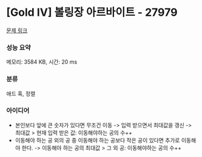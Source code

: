 # [Gold IV] 볼링장 아르바이트 - 27979 

[문제 링크](https://www.acmicpc.net/problem/27979) 

### 성능 요약

메모리: 3584 KB, 시간: 20 ms

### 분류

애드 혹, 정렬

### 아이디어

- 본인보다 앞에 큰 숫자가 있다면 무조건 이동
  -> 입력 받으면서 최대값을 갱신
  -> 최대값 > 현재 입력 받은 값: 이동해야하는 공의 수++
- 이동해야 하는 공 외의 공 중 이동해야 하는 공보다 작은 공이 있다면 추가로 이동해야 한다.
  -> 이동해야 하는 공의 최대값 > 그 외 공: 이동해야하는 공의 수++
